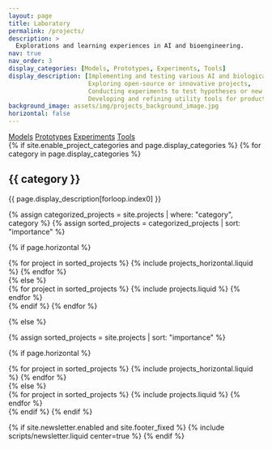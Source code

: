 ```yaml
---
layout: page
title: Laboratory
permalink: /projects/
description: >
  Explorations and learning experiences in AI and bioengineering.
nav: true
nav_order: 3
display_categories: [Models, Prototypes, Experiments, Tools]
display_description: [Implementing and testing various AI and biological models for research and development, 
                      Exploring open-source or innovative projects, 
                      Conducting experiments to test hypotheses or new methodologies in AI and biological processes, 
                      Developing and refining utility tools for productivity enhancement]
background_image: assets/img/projects_background_image.jpg
horizontal: false
---
```


<!-- Add jump links -->
<div class="jump-links-container">
  <div class="jump-links">
    <a href="#Models">Models</a>
    <a href="#Prototypes">Prototypes</a>
    <a href="#Experiments">Experiments</a>
    <a href="#Tools">Tools</a>
  </div>
</div>

<!-- pages/projects.md -->
<div class="projects">
{% if site.enable_project_categories and page.display_categories %}
  <!-- Display categorized projects -->
  {% for category in page.display_categories %}
  <a id="{{ category }}" >
    <h2 class="category">{{ category }}</h2>
  </a>

  <!-- Display corresponding description for the category -->
  <p class="category-description">{{ page.display_description[forloop.index0] }}</p>

  {% assign categorized_projects = site.projects | where: "category", category %}
  {% assign sorted_projects = categorized_projects | sort: "importance" %}
  <!-- Generate cards for each project -->
  {% if page.horizontal %}
  <div class="container">
    <div class="row row-cols-1 row-cols-md-2">
    {% for project in sorted_projects %}
      {% include projects_horizontal.liquid %}
    {% endfor %}
    </div>
  </div>
  {% else %}
  <div class="row row-cols-1 row-cols-md-3">
    {% for project in sorted_projects %}
      {% include projects.liquid %}
    {% endfor %}
  </div>
  {% endif %}
  {% endfor %}

{% else %}

<!-- Display projects without categories -->

{% assign sorted_projects = site.projects | sort: "importance" %}

  <!-- Generate cards for each project -->

{% if page.horizontal %}

  <div class="container">
    <div class="row row-cols-1 row-cols-md-2">
    {% for project in sorted_projects %}
      {% include projects_horizontal.liquid %}
    {% endfor %}
    </div>
  </div>
  {% else %}
  <div class="row row-cols-1 row-cols-md-3">
    {% for project in sorted_projects %}
      {% include projects.liquid %}
    {% endfor %}
  </div>
  {% endif %}
{% endif %}
</div>

{% if site.newsletter.enabled and site.footer_fixed %}
  {% include scripts/newsletter.liquid center=true %}
{% endif %}
